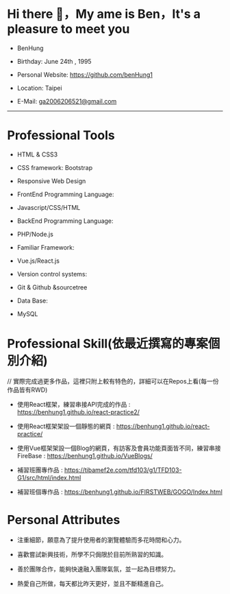 # Hi there 👋，My ame is Ben，It's a pleasure to meet you

* BenHung

* Birthday: June 24th , 1995

* Personal Website: https://github.com/benHung1

* Location: Taipei

* E-Mail: ga2006206521@gmail.com

----------------------------------

# Professional Tools

* HTML & CSS3 

* CSS framework: Bootstrap

* Responsive Web Design
* FrontEnd Programming Language:

* Javascript/CSS/HTML
 
* BackEnd Programming Language:

* PHP/Node.js

* Familiar Framework:

* Vue.js/React.js

* Version control systems: 

* Git & Github &sourcetree

* Data Base: 
 
* MySQL

# Professional Skill(依最近撰寫的專案個別介紹)

// 實際完成過更多作品，這裡只附上較有特色的，詳細可以在Repos上看(每一份作品皆有RWD)

* 使用React框架，練習串接API完成的作品 : https://benhung1.github.io/react-practice2/

* 使用React框架架設一個靜態的網頁 : https://benhung1.github.io/react-practice/

* 使用Vue框架架設一個Blog的網頁，有訪客及會員功能頁面皆不同，練習串接FireBase : https://benhung1.github.io/VueBlogs/

* 補習班團專作品 : https://tibamef2e.com/tfd103/g1/TFD103-G1/src/html/index.html

* 補習班個專作品 : https://benhung1.github.io/FIRSTWEB/GOGO/Index.html


# Personal Attributes

* 注重細節，願意為了提升使用者的瀏覽體驗而多花時間和心力。

* 喜歡嘗試新興技術，所學不只侷限於目前所熟習的知識。

* 善於團隊合作，能夠快速融入團隊氣氛，並一起為目標努力。

* 熱愛自己所做，每天都比昨天更好，並且不斷精進自己。
